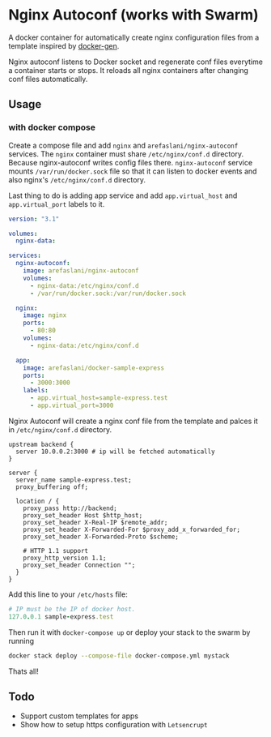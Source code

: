 # Nginx Autoconf (works with Swarm)
A docker container for automatically create nginx configuration files from a template inspired by [docker-gen](https://github.com/jwilder/docker-gen).

Nginx autoconf listens to Docker socket and regenerate conf files everytime a container starts or stops. It reloads all nginx containers after changing conf files automatically.

## Usage
### with docker compose
Create a compose file and add `nginx` and `arefaslani/nginx-autoconf` services. The `nginx` container must share `/etc/nginx/conf.d` directory. Because nginx-autoconf writes config files there. `nginx-autoconf` service mounts `/var/run/docker.sock` file so that it can listen to docker events and also nginx's `/etc/nginx/conf.d` directory.

Last thing to do is adding app service and add `app.virtual_host` and `app.virtual_port` labels to it.

```yaml
version: "3.1"

volumes:
  nginx-data:

services:
  nginx-autoconf:
    image: arefaslani/nginx-autoconf
    volumes:
      - nginx-data:/etc/nginx/conf.d
      - /var/run/docker.sock:/var/run/docker.sock

  nginx:
    image: nginx
    ports:
      - 80:80
    volumes:
      - nginx-data:/etc/nginx/conf.d

  app:
    image: arefaslani/docker-sample-express
    ports:
      - 3000:3000
    labels:
      - app.virtual_host=sample-express.test
      - app.virtual_port=3000
```

Nginx Autoconf will create a nginx conf file from the template and palces it in `/etc/nginx/conf.d` directory.
```nginx
upstream backend {
  server 10.0.0.2:3000 # ip will be fetched automatically
}

server {
  server_name sample-express.test;
  proxy_buffering off;

  location / {
    proxy_pass http://backend;
    proxy_set_header Host $http_host;
    proxy_set_header X-Real-IP $remote_addr;
    proxy_set_header X-Forwarded-For $proxy_add_x_forwarded_for;
    proxy_set_header X-Forwarded-Proto $scheme;

    # HTTP 1.1 support
    proxy_http_version 1.1;
    proxy_set_header Connection "";
  }
}
```

Add this line to your `/etc/hosts` file:
```ruby
# IP must be the IP of docker host.
127.0.0.1 sample-express.test
```
Then run it with `docker-compose up` or
deploy your stack to the swarm by running
```bash
docker stack deploy --compose-file docker-compose.yml mystack
```
Thats all!

## Todo
* Support custom templates for apps
* Show how to setup https configuration with `Letsencrupt`
